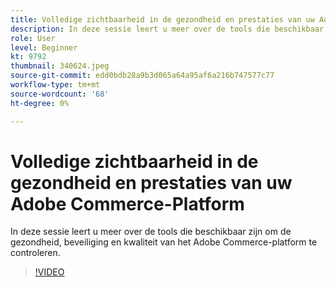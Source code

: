 ```yaml
---
title: Volledige zichtbaarheid in de gezondheid en prestaties van uw Adobe Commerce-Platform
description: In deze sessie leert u meer over de tools die beschikbaar zijn om de gezondheid, beveiliging en kwaliteit van het Adobe Commerce-platform te controleren.
role: User
level: Beginner
kt: 9792
thumbnail: 340624.jpeg
source-git-commit: edd0bdb28a9b3d065a64a95af6a216b747577c77
workflow-type: tm+mt
source-wordcount: '68'
ht-degree: 0%

---
```


# Volledige zichtbaarheid in de gezondheid en prestaties van uw Adobe Commerce-Platform

In deze sessie leert u meer over de tools die beschikbaar zijn om de gezondheid, beveiliging en kwaliteit van het Adobe Commerce-platform te controleren.

>[!VIDEO](https://video.tv.adobe.com/v/340624/?quality=12&learn=on)
